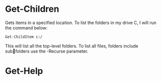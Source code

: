 # Get-Children

Gets items in a specified location. To list the folders in my drive C, I will run
the command below:

`Get-ChildItem c:/`

This will list all the top-level folders. To list all files, folders include subfolders use the -Recurse parameter.

# Get-Help